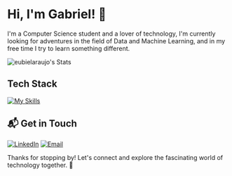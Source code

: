 # Hi, I'm Gabriel! 👋

I'm a Computer Science student and a lover of technology, I'm currently looking for adventures in the field of ​​Data and Machine Learning, and in my free time I try to learn something different.

![eubielaraujo's Stats](https://github-readme-stats.vercel.app/api?username=eubielaraujo&theme=vue-dark&show_icons=true&hide_border=true&count_private=true)

## Tech Stack
[![My Skills](https://skillicons.dev/icons?i=python,tensorflow,sqlite,anaconda,git,linux)](https://skillicons.dev)

## 📬 Get in Touch
[![LinkedIn](https://skillicons.dev/icons?i=linkedin)](https://linkedin.com/in/gabriel-araujo-707799221)  [![Email](https://skillicons.dev/icons?i=gmail)](mailto:gabrielaraujo2334@gmail.com) 

Thanks for stopping by! Let's connect and explore the fascinating world of technology together. 🚀

<!-- Proudly created with GPRM ( https://gprm.itsvg.in ) -->

<!--
**eubielaraujo/eubielaraujo** is a ✨ _special_ ✨ repository because its `README.md` (this file) appears on your GitHub profile.

Here are some ideas to get you started:

- 🔭 I’m currently working on ...
- 🌱 I’m currently learning ...
- 👯 I’m looking to collaborate on ...
- 🤔 I’m looking for help with ...
- 💬 Ask me about ...
- 📫 How to reach me: ...
- 😄 Pronouns: ...
- ⚡ Fun fact: ...
-->
